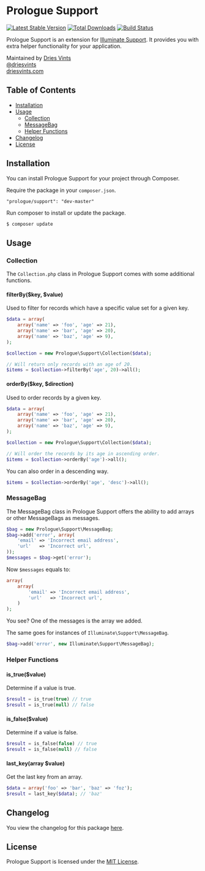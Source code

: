 # Prologue Support

[![Latest Stable Version](https://poser.pugx.org/prologue/support/v/stable.png)](https://packagist.org/packages/prologue/support)
[![Total Downloads](https://poser.pugx.org/prologue/support/downloads.png)](https://packagist.org/packages/prologue/support)
[![Build Status](https://travis-ci.org/prologuephp/support.svg?branch=master)](https://travis-ci.org/prologuephp/support)

Prologue Support is an extension for [Illuminate Support](https://github.com/illuminate/support). It provides you with extra helper functionality for your application.

Maintained by [Dries Vints](https://github.com/driesvints)  
[@driesvints](https://twitter.com/driesvints)  
[driesvints.com](http://driesvints.com)  

## Table of Contents

- [Installation](#installation)
- [Usage](#usage)
	- [Collection](#collection)
	- [MessageBag](#messagebag)
	- [Helper Functions](#helper-functions)
- [Changelog](#changelog)
- [License](#license)

## Installation

You can install Prologue Support for your project through Composer.

Require the package in your `composer.json`.

```
"prologue/support": "dev-master"
```

Run composer to install or update the package.

```bash
$ composer update
```

## Usage

### Collection

The `Collection.php` class in Prologue Support comes with some additional functions.

#### filterBy($key, $value)

Used to filter for records which have a specific value set for a given key.

```php
$data = array(
	array('name' => 'foo', 'age' => 21),
	array('name' => 'bar', 'age' => 20),
	array('name' => 'baz', 'age' => 9),
);

$collection = new Prologue\Support\Collection($data);

// Will return only records with an age of 20.
$items = $collection->filterBy('age', 20)->all();
```

#### orderBy($key, $direction)

Used to order records by a given key.

```php
$data = array(
	array('name' => 'foo', 'age' => 21),
	array('name' => 'bar', 'age' => 20),
	array('name' => 'baz', 'age' => 9),
);

$collection = new Prologue\Support\Collection($data);

// Will order the records by its age in ascending order.
$items = $collection->orderBy('age')->all();
```

You can also order in a descending way.

```php
$items = $collection->orderBy('age', 'desc')->all();
```

### MessageBag

The MessageBag class in Prologue Support offers the ability to add arrays or other MessageBags as messages.

```php
$bag = new Prologue\Support\MessageBag;
$bag->add('error', array(
	'email' => 'Incorrect email address',
	'url'   => 'Incorrect url',
));
$messages = $bag->get('error'); 
```

Now `$messages` equals to:

```php
array(
	array(
		'email' => 'Incorrect email address',
		'url'   => 'Incorrect url',
	)
);
```

You see? One of the messages is the array we added.

The same goes for instances of `Illuminate\Support\MessageBag`.

```php
$bag->add('error', new Illuminate\Support\MessageBag);
```

### Helper Functions

#### is_true($value)

Determine if a value is true.

```php
$result = is_true(true) // true
$result = is_true(null) // false
```

#### is_false($value)

Determine if a value is false.

```php
$result = is_false(false) // true
$result = is_false(null) // false
```

#### last_key(array $value)

Get the last key from an array.

```php
$data = array('foo' => 'bar', 'baz' => 'foz');
$result = last_key($data); // 'baz'
```

## Changelog

You view the changelog for this package [here](https://github.com/Prologue/Support/releases).

## License

Prologue Support is licensed under the [MIT License](https://github.com/Prologue/Support/blob/master/license.md).
